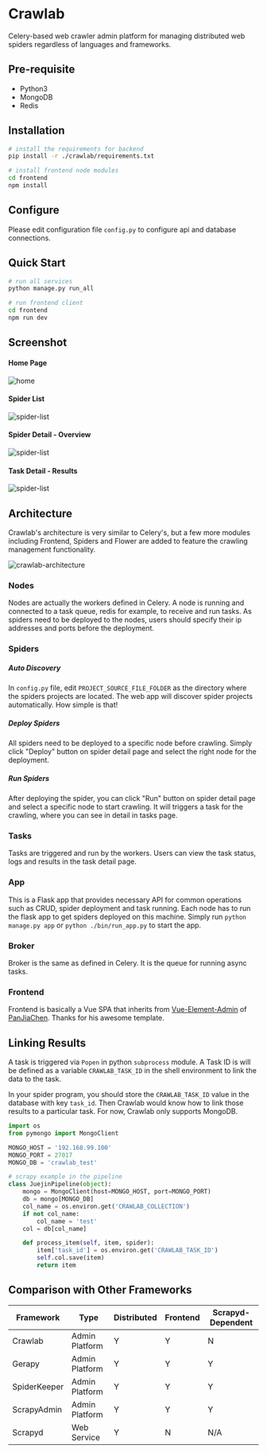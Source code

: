 # Crawlab
Celery-based web crawler admin platform for managing distributed web spiders regardless of languages and frameworks.

## Pre-requisite
- Python3
- MongoDB
- Redis

## Installation

```bash
# install the requirements for backend
pip install -r ./crawlab/requirements.txt
```

```bash
# install frontend node modules
cd frontend
npm install
```

## Configure

Please edit configuration file `config.py` to configure api and database connections.

## Quick Start
```bash
# run all services
python manage.py run_all
```

```bash
# run frontend client
cd frontend
npm run dev
```

## Screenshot

#### Home Page
![home](./docs/img/screenshot-home.png)

#### Spider List

![spider-list](./docs/img/screenshot-spiders.png)

#### Spider Detail - Overview

![spider-list](./docs/img/screenshot-spider-detail-overview.png)

#### Task Detail - Results

![spider-list](./docs/img/screenshot-task-detail-results.png)

## Architecture

Crawlab's architecture is very similar to Celery's, but a few more modules including Frontend, Spiders and Flower are added to feature the crawling management functionality. 

![crawlab-architecture](./docs/img/crawlab-architecture.png)

### Nodes

Nodes are actually the workers defined in Celery. A node is running and connected to a task queue, redis for example, to receive and run tasks. As spiders need to be deployed to the nodes, users should specify their ip addresses and ports before the deployment.

### Spiders

##### Auto Discovery
In `config.py` file, edit `PROJECT_SOURCE_FILE_FOLDER` as the directory where the spiders projects are located. The web app will discover spider projects automatically. How simple is that!

##### Deploy Spiders

All spiders need to be deployed to a specific node before crawling. Simply click "Deploy" button on spider detail page and select the right node for the deployment. 

##### Run Spiders

After deploying the spider, you can click "Run" button on spider detail page and select a specific node to start crawling. It will triggers a task for the crawling, where you can see in detail in tasks page.

### Tasks

Tasks are triggered and run by the workers. Users can view the task status, logs and results in the task detail page. 

### App

This is a Flask app that provides necessary API for common operations such as CRUD, spider deployment and task running. Each node has to run the flask app to get spiders deployed on this machine. Simply run `python manage.py app` or `python ./bin/run_app.py` to start the app.

### Broker

Broker is the same as defined in Celery. It is the queue for running async tasks.

### Frontend

Frontend is basically a Vue SPA that inherits from [Vue-Element-Admin](https://github.com/PanJiaChen/vue-element-admin) of [PanJiaChen](https://github.com/PanJiaChen). Thanks for his awesome template.

## Linking Results

A task is triggered via `Popen` in python `subprocess` module. A Task ID is will be defined as a variable `CRAWLAB_TASK_ID` in the shell environment to link the data to the task. 

In your spider program, you should store the `CRAWLAB_TASK_ID` value in the database with key `task_id`. Then Crawlab would know how to link those results to a particular task. For now, Crawlab only supports MongoDB. 

```python
import os
from pymongo import MongoClient

MONGO_HOST = '192.168.99.100'
MONGO_PORT = 27017
MONGO_DB = 'crawlab_test'

# scrapy example in the pipeline
class JuejinPipeline(object):
    mongo = MongoClient(host=MONGO_HOST, port=MONGO_PORT)
    db = mongo[MONGO_DB]
    col_name = os.environ.get('CRAWLAB_COLLECTION')
    if not col_name:
        col_name = 'test'
    col = db[col_name]

    def process_item(self, item, spider):
        item['task_id'] = os.environ.get('CRAWLAB_TASK_ID')
        self.col.save(item)
        return item
```

## Comparison with Other Frameworks

|Framework | Type | Distributed | Frontend | Scrapyd-Dependent |
|---|---|---|---|---|
| Crawlab | Admin Platform | Y | Y | N
| Gerapy | Admin Platform | Y | Y | Y
| SpiderKeeper | Admin Platform | Y | Y | Y
| ScrapyAdmin | Admin Platform | Y | Y | Y
| Scrapyd | Web Service | Y | N | N/A
